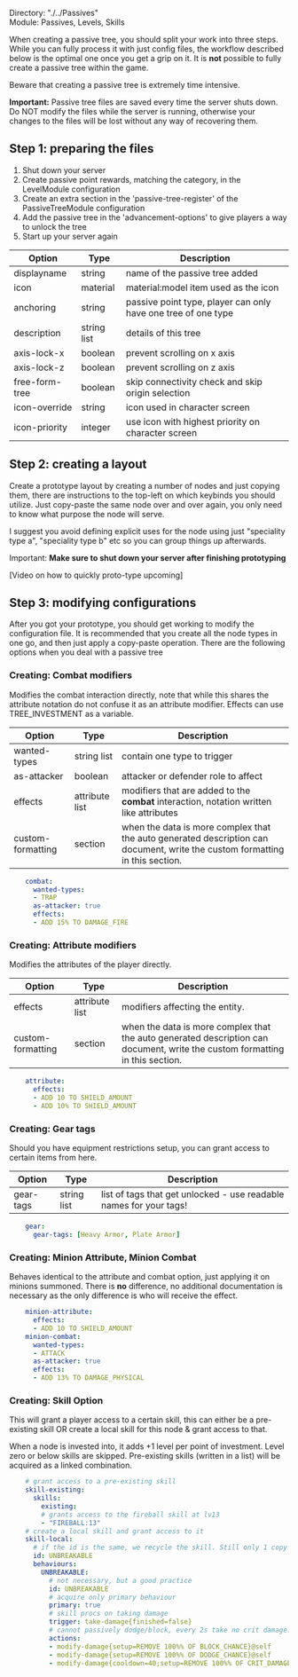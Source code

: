 Directory: "./../Passives"  
Module: Passives, Levels, Skills

When creating a passive tree, you should split your work into three steps. While you can fully process it with just config files, the workflow described below is the optimal one once you get a grip on it. It is **not** possible to fully create a passive tree within the game.

Beware that creating a passive tree is extremely time intensive.

**Important:** Passive tree files are saved every time the server shuts down. Do NOT modify the files while the server is running, otherwise your changes to the files will be lost without any way of recovering them.

## Step 1: preparing the files

1. Shut down your server
2. Create passive point rewards, matching the category, in the LevelModule configuration
3. Create an extra section in the 'passive-tree-register' of the PassiveTreeModule configuration
4. Add the passive tree in the 'advancement-options' to give players a way to unlock the tree
5. Start up your server again

| Option | Type | Description |
|-|-|-|
| displayname | string | name of the passive tree added |
| icon | material | material:model item used as the icon |
| anchoring | string | passive point type, player can only have one tree of one type |
| description | string list | details of this tree |
| axis-lock-x | boolean | prevent scrolling on x axis |
| axis-lock-z | boolean | prevent scrolling on z axis |
| free-form-tree | boolean | skip connectivity check and skip origin selection |
| icon-override | string | icon used in character screen |
| icon-priority | integer | use icon with highest priority on character screen |

## Step 2: creating a layout

Create a prototype layout by creating a number of nodes and just copying them, there are instructions to the top-left on which keybinds you should utilize. Just copy-paste the same node over and over again, you only need to know what purpose the node will serve. 

I suggest you avoid defining explicit uses for the node using just "speciality type a", "speciality type b" etc so you can group things up afterwards.

Important: **Make sure to shut down your server after finishing prototyping**

[Video on how to quickly proto-type upcoming]

## Step 3: modifying configurations

After you got your prototype, you should get working to modify the configuration file. It is recommended that you create all the node types in one go, and then just apply a copy-paste operation. There are the following options when you deal with a passive tree

### Creating: Combat modifiers

Modifies the combat interaction directly, note that while this shares the attribute notation do not confuse it as an attribute modifier. Effects can use TREE_INVESTMENT as a variable.

| Option | Type | Description |
|-|-|-|
| wanted-types | string list | contain one type to trigger |
| as-attacker | boolean | attacker or defender role to affect |
| effects | attribute list | modifiers that are added to the **combat** interaction, notation written like attributes |
| custom-formatting | section | when the data is more complex that the auto generated description can document, write the custom formatting in this section. |

```yml
    combat:
      wanted-types:
      - TRAP
      as-attacker: true
      effects:
      - ADD 15% TO DAMAGE_FIRE
```

### Creating: Attribute modifiers

Modifies the attributes of the player directly.

| Option | Type | Description |
|-|-|-|
| effects | attribute list | modifiers affecting the entity. |
| custom-formatting | section | when the data is more complex that the auto generated description can document, write the custom formatting in this section. |

```yml
    attribute:
      effects:
      - ADD 10 TO SHIELD_AMOUNT
      - ADD 10% TO SHIELD_AMOUNT
```

### Creating: Gear tags

Should you have equipment restrictions setup, you can grant access to certain items from here.

| Option | Type | Description |
|-|-|-|
| gear-tags | string list | list of tags that get unlocked - use readable names for your tags! |

```yml
    gear:
      gear-tags: [Heavy Armor, Plate Armor]
```

### Creating: Minion Attribute, Minion Combat

Behaves identical to the attribute and combat option, just applying it on minions summoned. There is **no** difference, no additional documentation is necessary as the only difference is who will receive the effect.

```yml
    minion-attribute:
      effects:
      - ADD 10 TO SHIELD_AMOUNT
    minion-combat:
      wanted-types:
      - ATTACK
      as-attacker: true
      effects:
      - ADD 13% TO DAMAGE_PHYSICAL
```

### Creating: Skill Option

This will grant a player access to a certain skill, this can either be a pre-existing skill OR create a local skill for this node & grant access to that. 

When a node is invested into, it adds +1 level per point of investment. Level zero or below skills are skipped. Pre-existing skills (written in a list) will be acquired as a linked combination.

```yml
    # grant access to a pre-existing skill
    skill-existing:
      skills:
        existing:
        # grants access to the fireball skill at lv13
        - "FIREBALL:13"
    # create a local skill and grant access to it
    skill-local:
      # if the id is the same, we recycle the skill. Still only 1 copy is gained
      id: UNBREAKABLE
      behaviours:
        UNBREAKABLE:
          # not necessary, but a good practice
          id: UNBREAKABLE
          # acquire only primary behaviour
          primary: true
          # skill procs on taking damage
          trigger: take-damage{finished=false}
          # cannot passively dodge/block, every 2s take no crit damage.
          actions:
          - modify-damage{setup=REMOVE 100%% OF BLOCK_CHANCE}@self
          - modify-damage{setup=REMOVE 100%% OF DODGE_CHANCE}@self
          - modify-damage{cooldown=40;setup=REMOVE 100%% OF CRIT_DAMAGE}@self
```